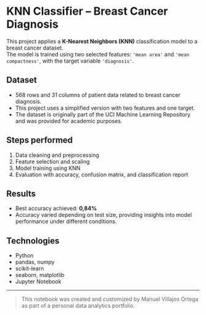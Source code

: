 #  KNN Classifier – Breast Cancer Diagnosis

This project applies a **K-Nearest Neighbors (KNN)** classification model to a breast cancer dataset.  
The model is trained using two selected features: `'mean area'` and `'mean compactness'`, with the target variable `'diagnosis'`.

##  Dataset

- 568 rows and 31 columns of patient data related to breast cancer diagnosis.
- This project uses a simplified version with two features and one target.
- The dataset is originally part of the UCI Machine Learning Repository and was provided for academic purposes.

##  Steps performed

1. Data cleaning and preprocessing
2. Feature selection and scaling
3. Model training using KNN
4. Evaluation with accuracy, confusion matrix, and classification report

##  Results

- Best accuracy achieved: **0,84%**
- Accuracy varied depending on test size, providing insights into model performance under different conditions.

##  Technologies

- Python
- pandas, numpy
- scikit-learn
- seaborn, matplotlib
- Jupyter Notebook

---

>  This notebook was created and customized by Manuel Villajos Ortega as part of a personal data analytics portfolio.
